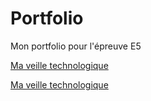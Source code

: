 # Portfolio
Mon portfolio pour l'épreuve E5
                            
<!-- Lien en HTML vers la page Veille.md-->
<a href="Veille">Ma veille technologique</a>
                            
<!-- Lien en markdown vers la page Veille.md -->
 [Ma veille technologique](Veille.md)